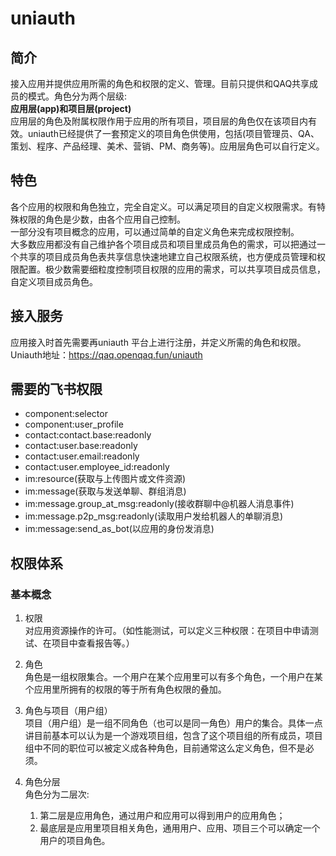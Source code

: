 # uniauth

## 简介
接入应用并提供应用所需的角色和权限的定义、管理。目前只提供和QAQ共享成员的模式。角色分为两个层级:  
**应用层(app)**和**项目层(project)**  
应用层的角色及附属权限作用于应用的所有项目，项目层的角色仅在该项目内有效。uniauth已经提供了一套预定义的项目角色供使用，包括(项目管理员、QA、策划、程序、产品经理、美术、营销、PM、商务等)。应用层角色可以自行定义。

## 特色
各个应用的权限和角色独立，完全自定义。可以满足项目的自定义权限需求。有特殊权限的角色是少数，由各个应用自己控制。  
一部分没有项目概念的应用，可以通过简单的自定义角色来完成权限控制。  
大多数应用都没有自己维护各个项目成员和项目里成员角色的需求，可以把通过一个共享的项目成员角色表共享信息快速地建立自己权限系统，也方便成员管理和权限配置。极少数需要细粒度控制项目权限的应用的需求，可以共享项目成员信息，自定义项目成员角色。

## 接入服务
应用接入时首先需要再uniauth 平台上进行注册，并定义所需的角色和权限。
Uniauth地址：https://qaq.openqaq.fun/uniauth

## 需要的飞书权限
- component:selector
- component:user_profile
- contact:contact.base:readonly
- contact:user.base:readonly
- contact:user.email:readonly
- contact:user.employee_id:readonly
- im:resource(获取与上传图片或文件资源)
- im:message(获取与发送单聊、群组消息)
- im:message.group_at_msg:readonly(接收群聊中@机器人消息事件)
- im:message.p2p_msg:readonly(读取用户发给机器人的单聊消息)
- im:message:send_as_bot(以应用的身份发消息)

## 权限体系
### 基本概念
1. 权限  
对应用资源操作的许可。（如性能测试，可以定义三种权限：在项目中申请测试、在项目中查看报告等。）

2. 角色  
角色是一组权限集合。一个用户在某个应用里可以有多个角色，一个用户在某个应用里所拥有的权限的等于所有角色权限的叠加。

3. 角色与项目（用户组）  
项目（用户组）是一组不同角色（也可以是同一角色）用户的集合。具体一点讲目前基本可以认为是一个游戏项目组，包含了这个项目组的所有成员，项目组中不同的职位可以被定义成各种角色，目前通常这么定义角色，但不是必须。

4. 角色分层  
角色分为二层次:
    1. 第二层是应用角色，通过用户和应用可以得到用户的应用角色；
    2. 最底层是应用里项目相关角色，通用用户、应用、项目三个可以确定一个用户的项目角色。


